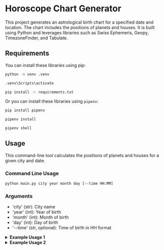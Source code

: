 # Horoscope Chart Generator

This project generates an astrological birth chart for a specified date and location. The chart includes the positions of planets and houses. It is built using Python and leverages libraries such as Swiss Ephemeris, Geopy, TimezoneFinder, and Tabulate.

## Requirements

You can install these libraries using pip:

```sh
python -m venv .venv

.venv\Scripts\activate

pip install -r requirements.txt
```

Or you can install these libraries using `pipenv`:

```sh
pip install pipenv

pipenv install

pipenv shell
```

## Usage

This command-line tool calculates the positions of planets and houses for a given city and date.

### Command Line Usage

```sh
python main.py city year month day [--time HH:MM]
```

### Arguments

- 'city' (str): City name
- 'year' (int): Year of birth
- 'month' (int): Month of birth
- 'day' (int): Day of birth
- '--time' (str, optional): Time of birth in HH
format

<details><summary><strong>Example Usage 1</strong></summary>
<p> 

```sh
python main.py "istanbul" 1996 11 13 --time 6:30
```

#### Output

```sh
| Planet   |   Degree | Sign        |
|----------|----------|-------------|
| Sun      |    21.08 | scorpio     |
| Moon     |    16.9  | sagittarius |
| Mercury  |    27.66 | scorpio     |
| Venus    |    17.86 | libra       |
| Mars     |     7.52 | virgo       |
| Jupiter  |    14.88 | capricorn   |
| Saturn   |     0.97 | aries       |
| Uranus   |     1.13 | aquarius    |
| Neptune  |    25.37 | capricorn   |
| Pluto    |     2.53 | sagittarius |


|   House |   Degree | Sign        |
|---------|----------|-------------|
|       1 |    16.39 | scorpio     |
|       2 |    16.06 | sagittarius |
|       3 |    20.62 | capricorn   |
|       4 |    26.91 | aquarius    |
|       5 |    29.15 | pisces      |
|       6 |    25.23 | aries       |
|       7 |    16.39 | taurus      |
|       8 |    16.06 | gemini      |
|       9 |    20.62 | cancer      |
|      10 |    26.91 | leo         |
|      11 |    29.15 | virgo       |
|      12 |    25.23 | libra       |
```
</p>
</details>

<details><summary><strong>Example Usage 2</strong></summary>
<p> 

```sh
python main.py "New York" 1990 5 15
```

#### Output

```sh
| Planet   |   Degree | Sign      |
|----------|----------|-----------|
| Sun      |    24.07 | taurus    |
| Moon     |    23.06 | capricorn |
| Mercury  |     8.06 | taurus    |
| Venus    |    12.44 | aries     |
| Mars     |    18.09 | pisces    |
| Jupiter  |     9.48 | cancer    |
| Saturn   |    25.25 | capricorn |
| Uranus   |     9.19 | capricorn |
| Neptune  |    14.36 | capricorn |
| Pluto    |    16.18 | scorpio   |
```
</p>
</details>